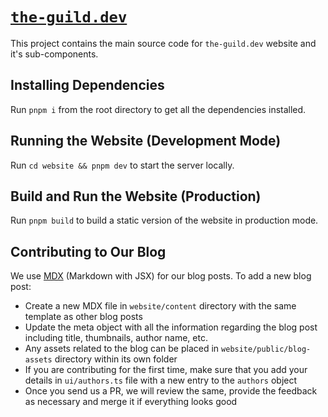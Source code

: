 # [`the-guild.dev`](https://the-guild.dev)

This project contains the main source code for `the-guild.dev` website and it's sub-components.

## Installing Dependencies

Run `pnpm i` from the root directory to get all the dependencies installed.

## Running the Website (Development Mode)

Run `cd website && pnpm dev` to start the server locally.

## Build and Run the Website (Production)

Run `pnpm build` to build a static version of the website in production mode.

## Contributing to Our Blog

We use [MDX](https://mdxjs.com) (Markdown with JSX) for our blog posts. To add a new blog post:

- Create a new MDX file in `website/content` directory with the same template as other blog posts
- Update the meta object with all the information regarding the blog post including title,
  thumbnails, author name, etc.
- Any assets related to the blog can be placed in `website/public/blog-assets` directory within its
  own folder
- If you are contributing for the first time, make sure that you add your details in `ui/authors.ts`
  file with a new entry to the `authors` object
- Once you send us a PR, we will review the same, provide the feedback as necessary and merge it if
  everything looks good
